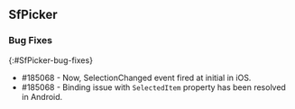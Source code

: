 ﻿## SfPicker

### Bug Fixes
{:#SfPicker-bug-fixes} 

* \#185068 - Now, SelectionChanged event fired at initial in iOS.
* \#185068 - Binding issue with `SelectedItem` property has been resolved in Android.

